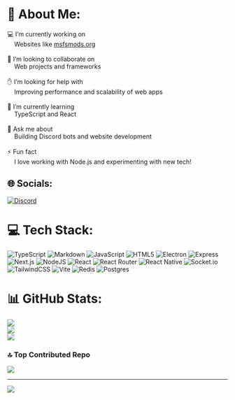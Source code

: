 # 💫 About Me:
💻 I’m currently working on<br>    Websites like [msfsmods.org](https://msfsmods.org)<br><br>🤝 I’m looking to collaborate on<br>    Web projects and frameworks<br><br>✋ I’m looking for help with<br>    Improving performance and scalability of web apps<br><br>🌱 I’m currently learning<br>    TypeScript and React<br><br>💬 Ask me about<br>    Building Discord bots and website development<br><br>⚡ Fun fact<br>    I love working with Node.js and experimenting with new tech!

## 🌐 Socials:
[![Discord](https://img.shields.io/badge/Discord-%237289DA.svg?logo=discord&logoColor=white)](https://discord.gg/msfsmods)

# 💻 Tech Stack:
![TypeScript](https://skillicons.dev/icons?i=typescript) 
![Markdown](https://skillicons.dev/icons?i=markdown) 
![JavaScript](https://skillicons.dev/icons?i=js) 
![HTML5](https://skillicons.dev/icons?i=html) 
![Electron](https://skillicons.dev/icons?i=electron) 
![Express](https://skillicons.dev/icons?i=express) 
![Next.js](https://skillicons.dev/icons?i=nextjs) 
![NodeJS](https://skillicons.dev/icons?i=nodejs) 
![React](https://skillicons.dev/icons?i=react) 
![React Router](https://skillicons.dev/icons?i=reactrouter) 
![React Native](https://skillicons.dev/icons?i=react) 
![Socket.io](https://skillicons.dev/icons?i=socketio) 
![TailwindCSS](https://skillicons.dev/icons?i=tailwind) 
![Vite](https://skillicons.dev/icons?i=vite) 
![Redis](https://skillicons.dev/icons?i=redis) 
![Postgres](https://skillicons.dev/icons?i=postgres)

# 📊 GitHub Stats:
![](https://github-readme-stats.vercel.app/api?username=noxic-dev&theme=dark&hide_border=false&include_all_commits=true&count_private=true)<br/>
![](https://github-readme-streak-stats.herokuapp.com/?user=noxic-dev&theme=dark&hide_border=false)<br/>
![](https://github-readme-stats.vercel.app/api/top-langs/?username=noxic-dev&theme=dark&hide_border=false&include_all_commits=true&count_private=true&layout=compact)

### 🔝 Top Contributed Repo
![](https://github-contributor-stats.vercel.app/api?username=noxic-dev&limit=5&theme=dark&combine_all_yearly_contributions=true)

---
[![](https://visitcount.itsvg.in/api?id=noxic-dev&icon=0&color=0)](https://visitcount.itsvg.in)

<!-- Proudly created with GPRM ( https://gprm.itsvg.in ) -->
